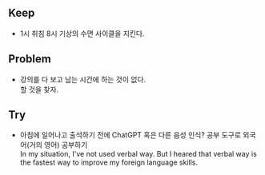 ## Keep
- 1시 취침 8시 기상의 수면 사이클을 지킨다.
## Problem
- 강의를 다 보고 남는 시간에 하는 것이 없다.  
할 것을 찾자.
## Try
- 아침에 일어나고 출석하기 전에 ChatGPT 혹은 다른 음성 인식? 공부 도구로 외국어(거의 영어) 공부하기  
In my situation, I've not used verbal way. But I heared that verbal way is the fastest way to improve my foreign language skills.